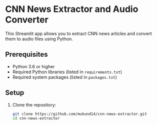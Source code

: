 # CNN News Extractor and Audio Converter

This Streamlit app allows you to extract CNN news articles and convert them to audio files using Python.

## Prerequisites

- Python 3.6 or higher
- Required Python libraries (listed in `requirements.txt`)
- Required system packages (listed in `packages.txt`)

## Setup

1. Clone the repository:
   ```bash
   git clone https://github.com/mukund14/cnn-news-extractor.git
   cd cnn-news-extractor
